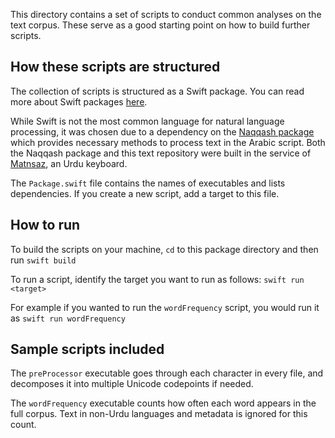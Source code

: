 This directory contains a set of scripts to conduct common analyses on the text corpus. These serve as a good starting point on how to build further scripts.

## How these scripts are structured

The collection of scripts is structured as a Swift package. You can read more about Swift packages [here](https://swift.org/package-manager/). 

While Swift is not the most common language for natural language processing, it was chosen due to a dependency on the [Naqqash package](http://github.com/zeerakahmed/naqqash) which provides necessary methods to process text in the Arabic script. Both the Naqqash package and this text repository were built in the service of [Matnsaz](https://matnsaz.net), an Urdu keyboard.

The `Package.swift` file contains the names of executables and lists dependencies. If you create a new script, add a target to this file.

## How to run

To build the scripts on your machine, `cd` to this package directory and then run
`swift build`

To run a script, identify the target you want to run as follows:
`swift run <target>`

For example if you wanted to run the `wordFrequency` script, you would run it as
`swift run wordFrequency`

## Sample scripts included

The `preProcessor` executable goes through each character in every file, and decomposes it into multiple Unicode codepoints if needed.

The `wordFrequency` executable counts how often each word appears in the full corpus. Text in non-Urdu languages and metadata is ignored for this count.

